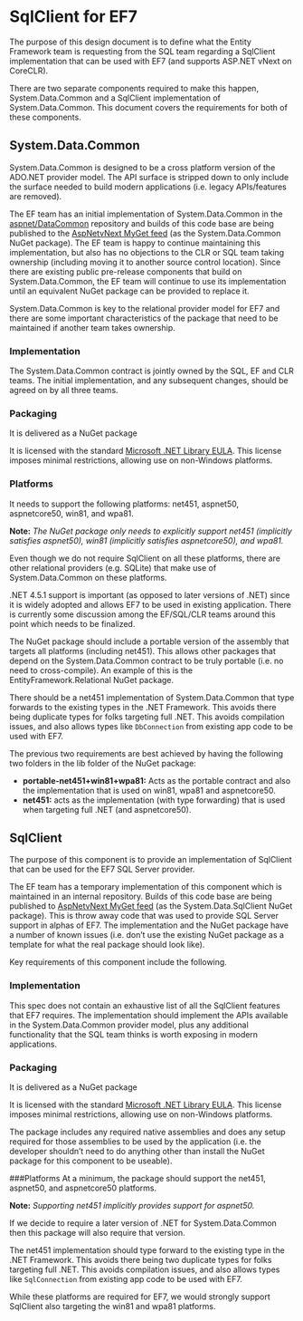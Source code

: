 # SqlClient for EF7

The purpose of this design document is to define what the Entity Framework team is requesting from the SQL team regarding a SqlClient implementation that can be used with EF7 (and supports ASP.NET vNext on CoreCLR).

There are two separate components required to make this happen, System.Data.Common and a SqlClient implementation of System.Data.Common. This document covers the requirements for both of these components.

## System.Data.Common
System.Data.Common is designed to be a cross platform version of the ADO.NET provider model. The API surface is stripped down to only include the surface needed to build modern applications (i.e. legacy APIs/features are removed).

The EF team has an initial implementation of System.Data.Common in the [aspnet/DataCommon](https://github.com/aspnet/DataCommon/) repository and builds of this code base are being published to the [AspNetvNext MyGet feed](https://www.myget.org/F/aspnetvnext/api/v2/) (as the System.Data.Common NuGet package). The EF team is happy to continue maintaining this implementation, but also has no objections to the CLR or SQL team taking ownership (including moving it to another source control location). Since there are existing public pre-release components that build on System.Data.Common, the EF team will continue to use its implementation until an equivalent NuGet package can be provided to replace it.

System.Data.Common is key to the relational provider model for EF7 and there are some important characteristics of the package that need to be maintained if another team takes ownership.

### Implementation

The System.Data.Common contract is jointly owned by the SQL, EF and CLR teams. The initial implementation, and any subsequent changes, should be agreed on by all three teams.

### Packaging
It is delivered as a NuGet package

It is licensed with the standard [Microsoft .NET Library EULA](http://www.microsoft.com/web/webpi/eula/net_library_eula_enu.htm). This license imposes minimal restrictions, allowing use on non-Windows platforms. 

### Platforms
It needs to support the following platforms: net451, aspnet50, aspnetcore50, win81, and wpa81. 

**Note:** _The NuGet package only needs to explicitly support net451 (implicitly satisfies aspnet50), win81 (implicitly satisfies aspnetcore50), and wpa81._

Even though we do not require SqlClient on all these platforms, there are other relational providers (e.g. SQLite) that make use of System.Data.Common on these platforms.

.NET 4.5.1 support is important (as opposed to later versions of .NET) since it is widely adopted and allows EF7 to be used in existing application. There is currently some discussion among the EF/SQL/CLR teams around this point which needs to be finalized.

The NuGet package should include a portable version of the assembly that targets all platforms (including net451). This allows other packages that depend on the System.Data.Common contract to be truly portable (i.e. no need to cross-compile). An example of this is the EntityFramework.Relational NuGet package.

There should be a net451 implementation of System.Data.Common that type forwards to the existing types in the .NET Framework. This avoids there being duplicate types for folks targeting full .NET. This avoids compilation issues, and also allows types like ```DbConnection``` from existing app code to be used with EF7.

The previous two requirements are best achieved by having the following two folders in the lib folder of the NuGet package:
 * **portable-net451+win81+wpa81:** Acts as the portable contract and also the implementation that is used on win81, wpa81 and aspnetcore50.
 * **net451:** acts as the implementation (with type forwarding) that is used when targeting full .NET (and aspnetcore50).


## SqlClient
The purpose of this component is to provide an implementation of SqlClient that can be used for the EF7 SQL Server provider. 

The EF team has a temporary implementation of this component which is maintained in an internal repository. Builds of this code base are being published to [AspNetvNext MyGet feed](https://www.myget.org/F/aspnetvnext/api/v2/) (as the System.Data.SqlClient NuGet package). This is throw away code that was used to provide SQL Server support in alphas of EF7. The implementation and the NuGet package have a number of known issues (i.e. don’t use the existing NuGet package as a template for what the real package should look like).

Key requirements of this component include the following.

### Implementation

This spec does not contain an exhaustive list of all the SqlClient features that EF7 requires. The implementation should implement the APIs available in the System.Data.Common provider model, plus any additional functionality that the SQL team thinks is worth exposing in modern applications. 

### Packaging
It is delivered as a NuGet package

It is licensed with the standard [Microsoft .NET Library EULA](http://www.microsoft.com/web/webpi/eula/net_library_eula_enu.htm). This license imposes minimal restrictions, allowing use on non-Windows platforms. 

The package includes any required native assemblies and does any setup required for those assemblies to be used by the application (i.e. the developer shouldn’t need to do anything other than install the NuGet package for this component to be useable).

###Platforms
At a minimum, the package should support the net451, aspnet50, and aspnetcore50 platforms.

**Note:** _Supporting net451 implicitly provides support for aspnet50._

If we decide to require a later version of .NET for System.Data.Common then this package will also require that version.

The net451 implementation should type forward to the existing type in the .NET Framework. This avoids there being two duplicate types for folks targeting full .NET. This avoids compilation issues, and also allows types like ```SqlConnection``` from existing app code to be used with EF7.

While these platforms are required for EF7, we would strongly support SqlClient also targeting the win81 and wpa81 platforms.